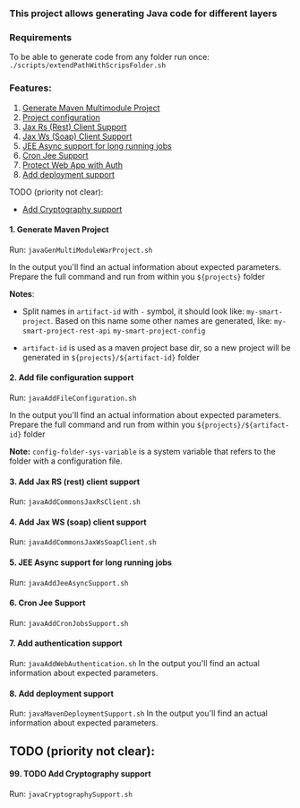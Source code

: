 ### This project allows generating Java code for different layers

### Requirements

  To be able to generate code from any folder run once:
    `./scripts/extendPathWithScripsFolder.sh`

### Features:

1. [Generate Maven Multimodule Project](#1-generate-maven-project)
2. [Project configuration](#2-add-file-configuration-support)
3. [Jax Rs (Rest) Client Support](#3-add-jax-rs-rest-client-support)
4. [Jax Ws (Soap) Client Support](#4-add-jax-ws-soap-client-support)
5. [JEE Async support for long running jobs](#5-jee-async-support-for-long-running-jobs)
6. [Cron Jee Support](#6-cron-jee-support)
7. [Protect Web App with Auth](#7-add-authentication-support)
8. [Add deployment support](#8-add-deployment-support)

TODO (priority not clear):

- [Add Cryptography support](#99-todo-add-cryptography-support)

#### 1. Generate Maven Project

  Run: `javaGenMultiModuleWarProject.sh`
  
  In the output you'll find an actual information about expected parameters.
  Prepare the full command and run from within you `${projects}` folder

  **Notes**:
  
  - Split names in `artifact-id` with `-` symbol, 
    it should look like: `my-smart-project`. 
    Based on this name some other names are generated, like:
    `my-smart-project-rest-api`
    `my-smart-project-config`
    
  - `artifact-id` is used as a maven project base dir, 
    so a new project will be generated in `${projects}/${artifact-id}` folder
    
#### 2. Add file configuration support

  Run: `javaAddFileConfiguration.sh` 
  
  In the output you'll find an actual information about expected parameters.
  Prepare the full command and run from within you 
  `${projects}/${artifact-id}` folder
  
  **Note:** `config-folder-sys-variable` is a system variable that refers
  to the folder with a configuration file.
  
#### 3. Add Jax RS (rest) client support  

  Run: `javaAddCommonsJaxRsClient.sh` 
  
#### 4. Add Jax WS (soap) client support  

  Run: `javaAddCommonsJaxWsSoapClient.sh`   
  
#### 5. JEE Async support for long running jobs

  Run: `javaAddJeeAsyncSupport.sh`
  
#### 6. Cron Jee Support

  Run: `javaAddCronJobsSupport.sh`
  
#### 7. Add authentication support

  Run: `javaAddWebAuthentication.sh`
  In the output you'll find an actual information about expected parameters.
  
#### 8. Add deployment support
  
  Run: `javaMavenDeploymentSupport.sh`
  In the output you'll find an actual information about expected parameters.
  
  

## TODO (priority not clear):

#### 99. TODO Add Cryptography support
  
  Run: `javaCryptographySupport.sh`
